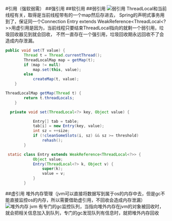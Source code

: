 #引用（强软弱需）
##强引用
##软引用
##弱引用
![弱引用](https://gitee.com/zhangkai108/jvm_bottom_study/blob/master/src/main/resources/mdImages/weakReference.jpg)
ThreadLocal和当前线程有关，取得是当前线程带有的一个map然后存进去，
Spring的声明式事务用到了，保证同一个Connection
 Entry extends WeakReference<ThreadLocal<?>>用虚引用是因为，当前线程只要结束ThreadLocal指向的就剩一个弱引用，垃圾回收器见到就会回收，
 不然一直存在一个强引用，垃圾回收期永远回收不了会造成内存泄漏。
```java
public void set(T value) {
        Thread t = Thread.currentThread();
        ThreadLocalMap map = getMap(t);
        if (map != null)
            map.set(this, value);
        else
            createMap(t, value);
    }
```
```java
ThreadLocalMap getMap(Thread t) {
        return t.threadLocals;
    }
```
```java
  private void set(ThreadLocal<?> key, Object value) {

            Entry[] tab = table;
            tab[i] = new Entry(key, value);
            int sz = ++size;
            if (!cleanSomeSlots(i, sz) && sz >= threshold)
                rehash();
        }
```
```java
 static class Entry extends WeakReference<ThreadLocal<?>> {
            Object value;
            Entry(ThreadLocal<?> k, Object v) {
                super(k);
                value = v;
            }
        }
```
##虚引用
堆外内存管理（jvm可以直接将数据写到属于os的内存中去，但是gc不能直接监控os的内存，所以需要借助虚引用，不回收会造成内存泄漏）
![堆外内存](https://gitee.com/zhangkai108/jvm_bottom_study/blob/master/src/main/resources/mdImages/offheapmemory.png)
jvm 有专门的gc监控队列，当指向堆外内存在jvm的对象被回收时，就会把相关信息加入到队列，专门的gc发现队列有信息时，就把堆外内存回收

